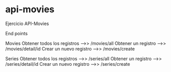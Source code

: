 # api-movies
Ejercicio API-Movies

End points

Movies
Obtener todos los registros  -->>  /movies/all
Obtener un registro  -->> /movies/detail/id
Crear un nuevo registro  -->> /movies/create

Series
Obtener todos los registros  -->>  /series/all
Obtener un registro   -->>  /series/detail/id
Crear un nuevo registro   -->>  /series/create









